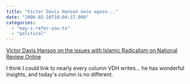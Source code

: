 ```yaml
---
title: "Victor Davis Hanson once again..."
date: "2006-02-10T18:04:37.000"
categories: 
  - "may-i-refer-you-to"
  - "political"
---
```


[Victor Davis Hanson on the issues with Islamic Radicalism on National Review Online](http://www.nationalreview.com/hanson/hanson200602100920.asp)

I think I could link to nearly every column VDH writes... he has wonderful insights, and today's column is no different.
